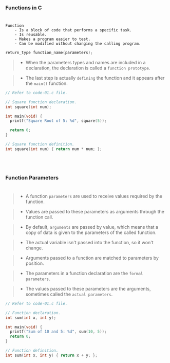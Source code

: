 ### Functions in C
#

```plaintext
Function
    - Is a block of code that performs a specific task.
    - Is reusable.
    - Makes a program easier to test.
    - Can be modified without changing the calling program.
```

```c
return_type function_name(parameters);
```

> - When the parameters types and names are included in a
    declaration, the declaration is called a `function prototype`.

> - The last step is actually `defining` the function and it appears
    after the `main()` function.

```c
// Refer to code-01.c file.

// Square function declaration.
int square(int num);

int main(void) {
  printf("Square Root of 5: %d", square(5));

  return 0;
}

// Square function definition.
int square(int num) { return num * num; };
```

<br />
<br />



### Function Parameters
#

> - A function `parameters` are used to receive values required by the
    function.

> - Values are passed to these parameters as arguments through the
    function call.

> - By default, `arguments` are passed by value, which means that a
    copy of data is given to the parameters of the called function.

> - The actual variable isn't passed into the function, so it won't
    change.

> - Arguments passed to a function are matched to parameters by
    position.

> - The parameters in a function declaration are the `formal parameters`.

> - The values passed to these parameters are the arguments, sometimes
    called the `actual parameters`.

```c
// Refer to code-01.c file.

// Function declaration.
int sum(int x, int y);

int main(void) {
  printf("Sum of 10 and 5: %d", sum(10, 5));
  return 0;
}

// Function definition.
int sum(int x, int y) { return x + y; };
```
